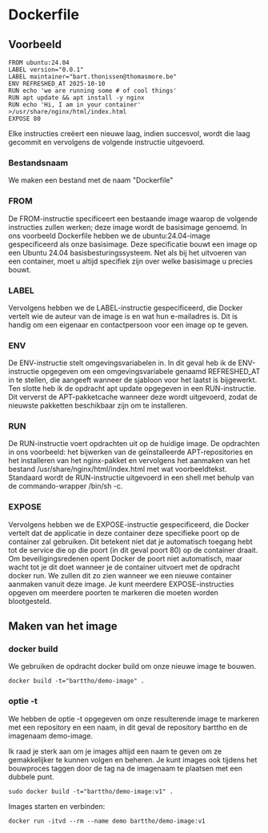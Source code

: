 # Dockerfile
## Voorbeeld
```
FROM ubuntu:24.04
LABEL version="0.0.1"
LABEL maintainer="bart.thonissen@thomasmore.be"
ENV REFRESHED_AT 2025-10-10
RUN echo 'we are running some # of cool things'
RUN apt update && apt install -y nginx
RUN echo 'Hi, I am in your container' >/usr/share/nginx/html/index.html
EXPOSE 80
```
Elke instructies creëert een nieuwe laag, indien succesvol, wordt die laag gecommit en vervolgens de volgende instructie uitgevoerd.

### Bestandsnaam
We maken een bestand met de naam "Dockerfile"

### FROM
De FROM-instructie specificeert een bestaande image waarop de volgende instructies zullen werken; 
deze image wordt de basisimage genoemd.
In ons voorbeeld Dockerfile hebben we de ubuntu:24.04-image gespecificeerd als onze basisimage. 
Deze specificatie bouwt een image op een Ubuntu 24.04 basisbesturingssysteem. 
Net als bij het uitvoeren van een container, moet u altijd specifiek zijn over welke basisimage u precies bouwt.

### LABEL
Vervolgens hebben we de LABEL-instructie gespecificeerd, die Docker vertelt wie de auteur van de image is en wat hun e-mailadres is. Dit is handig om een eigenaar en contactpersoon voor een image op te geven.

### ENV
De ENV-instructie stelt omgevingsvariabelen in. In dit geval heb ik de ENV-instructie opgegeven om een ​​omgevingsvariabele genaamd REFRESHED_AT in te stellen, die aangeeft wanneer de sjabloon voor het laatst is bijgewerkt. Ten slotte heb ik de opdracht apt update opgegeven in een RUN-instructie. Dit ververst de APT-pakketcache wanneer deze wordt uitgevoerd, zodat de nieuwste pakketten beschikbaar zijn om te installeren.

### RUN
De RUN-instructie voert opdrachten uit op de huidige image. De opdrachten in ons voorbeeld: het bijwerken van de geïnstalleerde APT-repositories en het installeren van het nginx-pakket en vervolgens
het aanmaken van het bestand /usr/share/nginx/html/index.html met wat voorbeeldtekst. 
Standaard wordt de RUN-instructie uitgevoerd in een shell met behulp van de commando-wrapper /bin/sh -c.

### EXPOSE
Vervolgens hebben we de EXPOSE-instructie gespecificeerd, die Docker vertelt dat de applicatie in deze container deze specifieke poort op de container zal gebruiken. Dit betekent niet dat je automatisch toegang hebt tot de service die op die poort (in dit geval poort 80) op de container draait. Om beveiligingsredenen opent Docker de poort niet automatisch, maar wacht tot je dit doet wanneer je de container uitvoert met de opdracht docker run. 
We zullen dit zo zien wanneer we een nieuwe container aanmaken vanuit deze image.
Je kunt meerdere EXPOSE-instructies opgeven om meerdere poorten te markeren die moeten worden blootgesteld.

## Maken van het image
### docker build
We gebruiken de opdracht docker build om onze nieuwe image te bouwen.

```
docker build -t="barttho/demo-image" .
```

### optie -t
We hebben de optie -t opgegeven om onze resulterende image te markeren met een repository en een naam, in dit geval de repository barttho en de imagenaam demo-image. 

Ik raad je sterk aan om je images altijd een naam te geven om ze gemakkelijker te kunnen volgen en beheren.
Je kunt images ook tijdens het bouwproces taggen door de tag na de imagenaam te plaatsen met een dubbele punt.

```
sudo docker build -t="barttho/demo-image:v1" .
```
Images starten en verbinden:
```
docker run -itvd --rm --name demo barttho/demo-image:v1
```
